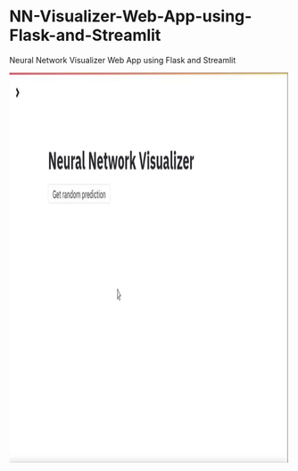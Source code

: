 # NN-Visualizer-Web-App-using-Flask-and-Streamlit
Neural Network Visualizer Web App using Flask and Streamlit
<p align="center">
  <a href="https://github.com/Storiesbyharshit/NN-Visualizer-Web-App">
    <img src="Output/Capture.JPG" alt="master-login" width="900" height="700">
  </a>
